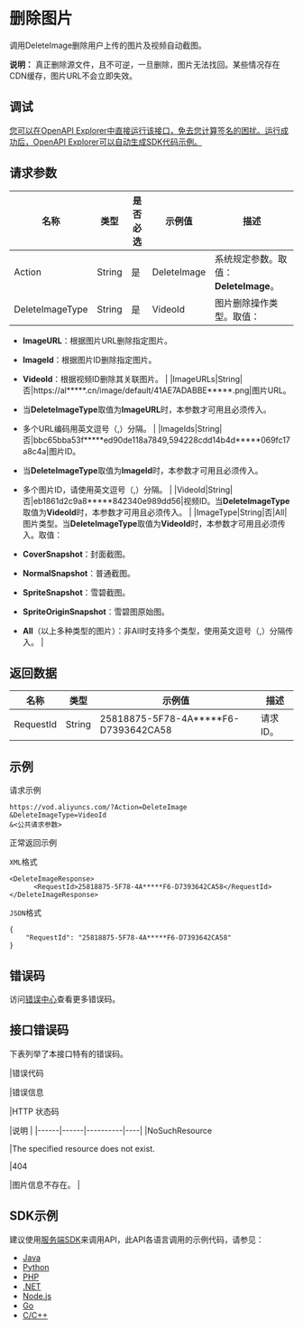 # 删除图片

调用DeleteImage删除用户上传的图片及视频自动截图。

**说明：** 真正删除源文件，且不可逆，一旦删除，图片无法找回。某些情况存在CDN缓存，图片URL不会立即失效。

## 调试

[您可以在OpenAPI Explorer中直接运行该接口，免去您计算签名的困扰。运行成功后，OpenAPI Explorer可以自动生成SDK代码示例。](https://api.aliyun.com/#product=vod&api=DeleteImage&type=RPC&version=2017-03-21)

## 请求参数

|名称|类型|是否必选|示例值|描述|
|--|--|----|---|--|
|Action|String|是|DeleteImage|系统规定参数。取值：**DeleteImage**。 |
|DeleteImageType|String|是|VideoId|图片删除操作类型。取值：

 -   **ImageURL**：根据图片URL删除指定图片。
-   **ImageId**：根据图片ID删除指定图片。
-   **VideoId**：根据视频ID删除其关联图片。 |
|ImageURLs|String|否|https://al\*\*\*\*\*.cn/image/default/41AE7ADABBE\*\*\*\*\*.png|图片URL。

 -   当**DeleteImageType**取值为**ImageURL**时，本参数才可用且必须传入。
-   多个URL编码用英文逗号（,）分隔。 |
|ImageIds|String|否|bbc65bba53f\*\*\*\*\*ed90de118a7849,594228cdd14b4d\*\*\*\*\*069fc17a8c4a|图片ID。

 -   当**DeleteImageType**取值为**ImageId**时，本参数才可用且必须传入。
-   多个图片ID，请使用英文逗号（,）分隔。 |
|VideoId|String|否|eb1861d2c9a8\*\*\*\*\*842340e989dd56|视频ID。当**DeleteImageType**取值为**VideoId**时，本参数才可用且必须传入。 |
|ImageType|String|否|All|图片类型。当**DeleteImageType**取值为**VideoId**时，本参数才可用且必须传入。取值：

 -   **CoverSnapshot**：封面截图。
-   **NormalSnapshot**：普通截图。
-   **SpriteSnapshot**：雪碧截图。
-   **SpriteOriginSnapshot**：雪碧图原始图。
-   **All**（以上多种类型的图片）：非All时支持多个类型，使用英文逗号（,）分隔传入。 |

## 返回数据

|名称|类型|示例值|描述|
|--|--|---|--|
|RequestId|String|25818875-5F78-4A\*\*\*\*\*F6-D7393642CA58|请求ID。 |

## 示例

请求示例

```
https://vod.aliyuncs.com/?Action=DeleteImage
&DeleteImageType=VideoId
&<公共请求参数>
```

正常返回示例

`XML`格式

```
<DeleteImageResponse>
      <RequestId>25818875-5F78-4A*****F6-D7393642CA58</RequestId>
</DeleteImageResponse>
```

`JSON`格式

```
{
    "RequestId": "25818875-5F78-4A*****F6-D7393642CA58"
}
```

## 错误码

访问[错误中心](https://error-center.aliyun.com/status/product/vod)查看更多错误码。

## 接口错误码

下表列举了本接口特有的错误码。

|错误代码

|错误信息

|HTTP 状态码

|说明 |
|------|------|----------|----|
|NoSuchResource

|The specified resource does not exist.

|404

|图片信息不存在。 |

## SDK示例

建议使用[服务端SDK](~~101789~~)来调用API，此API各语言调用的示例代码，请参见：

-   [Java](~~61063~~)
-   [Python](~~61054~~)
-   [PHP](~~61069~~)
-   [.NET](~~84750~~)
-   [Node.js](~~101396~~)
-   [Go](~~101411~~)
-   [C/C++](~~101261~~)

